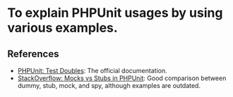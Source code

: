# To explain PHPUnit usages by using various examples.

## References

* [PHPUnit: Test Doubles]: The official documentation.
* [StackOverflow: Mocks vs Stubs in PHPUnit]: Good comparison between dummy, stub, mock, and spy, although examples are outdated.

[PHPUnit: Test Doubles]: https://docs.phpunit.de/en/9.6/test-doubles.html
[StackOverflow: Mocks vs Stubs in PHPUnit]: https://stackoverflow.com/a/45975572
